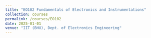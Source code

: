 ```yaml
---
title: "EO102 Fundamentals of Electronics and Instrumentations"
collection: courses
permalink: /courses/EO102
date: 2025-01-01
venue: "IIT (BHU), Dept. of Electronics Engineering"
---
```

 
